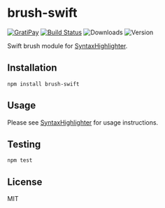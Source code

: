# brush-swift

[![GratiPay](https://img.shields.io/gratipay/user/alexgorbatchev.svg)](https://gratipay.com/alexgorbatchev/)
[![Build Status](https://travis-ci.org/syntaxhighlighter/brush-swift.svg)](https://travis-ci.org/syntaxhighlighter/brush-swift)
![Downloads](https://img.shields.io/npm/dm/brush-swift.svg)
![Version](https://img.shields.io/npm/v/brush-swift.svg)

Swift brush module for [SyntaxHighlighter](https://github.com/syntaxhighlighter/syntaxhighlighter).

## Installation

```
npm install brush-swift
```

## Usage

Please see [SyntaxHighlighter](https://github.com/syntaxhighlighter/syntaxhighlighter) for usage instructions.

## Testing

```
npm test
```

## License

MIT
